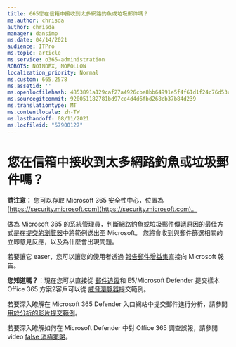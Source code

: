 ```yaml
---
title: 665您在信箱中接收到太多網路釣魚或垃圾郵件嗎？
ms.author: chrisda
author: chrisda
manager: dansimp
ms.date: 04/14/2021
audience: ITPro
ms.topic: article
ms.service: o365-administration
ROBOTS: NOINDEX, NOFOLLOW
localization_priority: Normal
ms.custom: 665,2578
ms.assetid: ''
ms.openlocfilehash: 4853891a129caf27a4926cbe8bb64991e5f4f61d1f24c76d53c6d61baa598ea9
ms.sourcegitcommit: 920051182781bd97ce4d4d6fbd268cb37b84d239
ms.translationtype: MT
ms.contentlocale: zh-TW
ms.lasthandoff: 08/11/2021
ms.locfileid: "57900127"
---
```

# <a name="are-you-receiving-too-much-phish-or-spam-in-your-mailbox"></a>您在信箱中接收到太多網路釣魚或垃圾郵件嗎？

**請注意：** 您可以存取 Microsoft 365 安全性中心，位置為 [https://security.microsoft.com](https://security.microsoft.com)。

做為 Microsoft 365 的系統管理員，判斷網路釣魚或垃圾郵件傳遞原因的最佳方式是在[提交的瀏覽器](https://security.microsoft.com/reportsubmission)中將範例送出至 Microsoft。 您將會收到與郵件篩選相關的立即意見反應，以及為什麼會出現問題。

若要讓它 easer，您可以讓您的使用者透過 [報告郵件增益集](https://appsource.microsoft.com/product/office/WA104381180?src=office&tab=Overview)直接向 Microsoft 報告。

**您知道嗎？**：現在您可以直接從 [郵件追蹤](https://security.microsoft.com/messagetrace)和 E5/Microsoft Defender 提交樣本 Office 365 方案2客戶可以從 [威脅瀏覽器](https://docs.microsoft.com/microsoft-365/security/office-365-security/threat-explorer)提交範例。

若要深入瞭解在 Microsoft 365 Defender 入口網站中提交郵件進行分析，請參閱[用於分析的影片提交範例](https://go.microsoft.com/fwlink/?linkid=2166435)。

若要深入瞭解如何在 Microsoft Defender 中對 Office 365 調查誤報，請參閱 video [false 消極策略](https://go.microsoft.com/fwlink/?linkid=2166434)。
